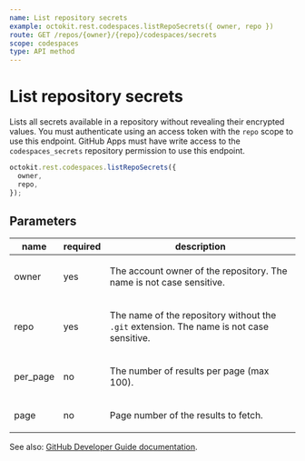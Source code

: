 ```yaml
---
name: List repository secrets
example: octokit.rest.codespaces.listRepoSecrets({ owner, repo })
route: GET /repos/{owner}/{repo}/codespaces/secrets
scope: codespaces
type: API method
---
```


# List repository secrets

Lists all secrets available in a repository without revealing their encrypted values. You must authenticate using an access token with the `repo` scope to use this endpoint. GitHub Apps must have write access to the `codespaces_secrets` repository permission to use this endpoint.

```js
octokit.rest.codespaces.listRepoSecrets({
  owner,
  repo,
});
```

## Parameters

<table>
  <thead>
    <tr>
      <th>name</th>
      <th>required</th>
      <th>description</th>
    </tr>
  </thead>
  <tbody>
    <tr><td>owner</td><td>yes</td><td>

The account owner of the repository. The name is not case sensitive.

</td></tr>
<tr><td>repo</td><td>yes</td><td>

The name of the repository without the `.git` extension. The name is not case sensitive.

</td></tr>
<tr><td>per_page</td><td>no</td><td>

The number of results per page (max 100).

</td></tr>
<tr><td>page</td><td>no</td><td>

Page number of the results to fetch.

</td></tr>
  </tbody>
</table>

See also: [GitHub Developer Guide documentation](https://docs.github.com/rest/codespaces/repository-secrets#list-repository-secrets).
